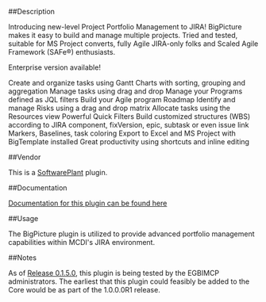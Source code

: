##Description

Introducing new-level Project Portfolio Management to JIRA! BigPicture makes it easy to build and manage multiple projects. Tried and tested, suitable for MS Project converts, fully Agile JIRA-only folks and Scaled Agile Framework (SAFe®) enthusiasts.

Enterprise version available!

Create and organize tasks using Gantt Charts with sorting, grouping and aggregation
Manage tasks using drag and drop
Manage your Programs defined as JQL filters
Build your Agile program Roadmap
Identify and manage Risks using a drag and drop matrix
Allocate tasks using the Resources view
Powerful Quick Filters
Build customized structures (WBS) according to JIRA component, fixVersion, epic, subtask or even issue link
Markers, Baselines, task coloring
Export to Excel and MS Project with BigTemplate installed
Great productivity using shortcuts and inline editing

##Vendor

This is a [SoftwarePlant](https://marketplace.atlassian.com/vendors/1211388) plugin.

##Documentation

[Documentation for this plugin can be found here](https://softwareplant.atlassian.net/wiki/display/BP)

##Usage

The BigPicture plugin is utilized to provide advanced portfolio management capabilities within MCDI's JIRA environment.

##Notes

As of [Release 0.1.5.0](01XY/0150_12162016.md), this plugin is being tested by the EGBIMCP administrators.  The earliest that this plugin could feasibly be added to the Core would be as part of the 1.0.0.0R1 release.
